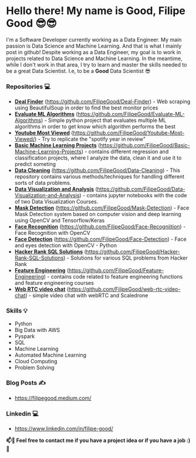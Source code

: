 # Hello there! My name is Good, Filipe Good  😎😎
 
 I'm a Software Developer currently working as a Data Engineer. My main passion is Data Science and Machine Learning. And that is what I mainly post in github!
 Despite working as a Data Engineer, my goal is to work in projects related to Data Science and Machine Learning. In the meantime, while I don't work in that area, I try to learn and master the skills needed to be a great Data Scientist. I.e, to be a **Good** Data Scientist 😎


### Repositories :computer:
- <ins>**Deal Finder**</ins> (https://github.com/FilipeGood/Deal-Finder) - Web scraping using BeautifulSoup in order to find the best monitor prices
- <ins>**Evaluate ML Algorithms**</ins> (https://github.com/FilipeGood/Evaluate-ML-Algorithms) - Simple python project that evaluates multiple ML algorithms in order to get know which algorithm performs the best
- <ins>**Youtube Most Viewed**</ins> (https://github.com/FilipeGood/Youtube-Most-Viewed/) - Try to replicate the "spotify year in review"
- <ins>**Basic Machine Learning Projects**</ins> (https://github.com/FilipeGood/Basic-Machine-Learning-Projects) - contains different regression and classification projects, where I analyze the data, clean it and use it to predict someting
- <ins>**Data Cleaning**</ins> (https://github.com/FilipeGood/Data-Cleaning) - This repository contains various methods/techniques for handling different sorts of data problems.
- <ins>**Data Visualization and Analysis**</ins> (https://github.com/FilipeGood/Data-Visualization-and-Analysis) - contains jupyter notebooks with the code of two Data Visualization Courses.
- <ins>**Mask Detection**</ins> (https://github.com/FilipeGood/Mask-Detection) - Face Mask Detection system based on computer vision and deep learning using OpenCV and Tensorflow/Keras
- <ins>**Face Recognition**</ins> (https://github.com/FilipeGood/Face-Recogniition) - Face Recognition with OpenCV 
- <ins>**Face Detection**</ins> (https://github.com/FilipeGood/Face-Detection) - Face and eyes detection with OpenCV - Python
- <ins>**Hacker Rank SQL Solutions**</ins> (https://github.com/FilipeGood/Hacker-Rank-SQL-Solutions) - Solutions for various SQL problems from Hacker Rank
- <ins>**Feature Engineering**</ins> (https://github.com/FilipeGood/Feature-Engineering) - contains code related to feature engineering functions and feature engineering courses
- <ins>**Web RTC video chat**</ins> (https://github.com/FilipeGood/web-rtc-video-chat) - simple video chat with webRTC and Scaledrone

### Skills :bulb:
- Python
- Big Data with AWS
- Pyspark
- SQL
- Machine Learning
- Automated Machine Learning
- Cloud Computing
- Problem Solving


### Blog Posts ✍️ 
- https://filipegood.medium.com/

### Linkedin 💻
- https://www.linkedin.com/in/filipe-good/
 


**📫:email: Feel free to contact me if you have a project idea or if you have a job :)🔭**

<!--
**FilipeGood/FilipeGood** is a ✨ _special_ ✨ repository because its `README.md` (this file) appears on your GitHub profile.

Here are some ideas to get you started:

- 🔭 I’m currently working on ...
- 🌱 I’m currently learning ...
- 👯 I’m looking to collaborate on ...
- 🤔 I’m looking for help with ...
- 💬 Ask me about ...
- 📫 How to reach me: ...
- 😄 Pronouns: ...
- ⚡ Fun fact: ...
-->
